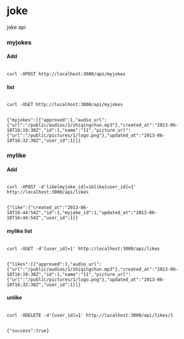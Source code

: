 joke
====

joke  api

<h3>myjokes</h3>

<h4>Add</h4>
<code>
curl -XPOST http://localhost:3000/api/myjokes
</code>

<h4>list</h4>
<code>
curl -XGET http://localhost:3000/api/myjokes

{"myjokes":[{"approved":1,"audio_url":{"url":"/public/audios/1/zhiqingchun.mp3"},"created_at":"2013-06-18T16:19:38Z","id":1,"name":"11","picture_url":{"url":"/public/pictures/1/logo.png"},"updated_at":"2013-06-18T16:32:38Z","user_id":1}]}
</code>


<h3>mylike</h3>

<h4>Add</h4>
<code>
curl -XPOST -d'like[myjoke_id]=1&like[user_id]=1' http://localhost:3000/api/likes

{"like":{"created_at":"2013-06-18T16:44:54Z","id":1,"myjoke_id":1,"updated_at":"2013-06-18T16:44:54Z","user_id":1}}
</code>

<h4>mylike list </h4>
<code>
curl -XGET -d'[user_id]=1' http://localhost:3000/api/likes

{"likes":[{"approved":1,"audio_url":{"url":"/public/audios/1/zhiqingchun.mp3"},"created_at":"2013-06-18T16:19:38Z","id":1,"name":"11","picture_url":{"url":"/public/pictures/1/logo.png"},"updated_at":"2013-06-18T16:32:38Z","user_id":1}]}
</code>

<h4>unlike </h4>
<code>
curl -XDELETE -d'[user_id]=1' http://localhost:3000/api/likes/1

{"success":true}
</code>

